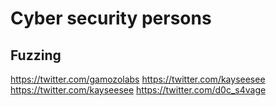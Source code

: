 # Cyber security persons

## Fuzzing

https://twitter.com/gamozolabs
https://twitter.com/kayseesee
https://twitter.com/kayseesee
https://twitter.com/d0c_s4vage
